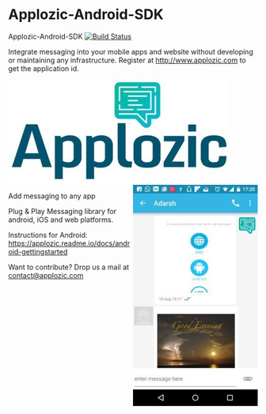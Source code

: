 # Applozic-Android-SDK
Applozic-Android-SDK
[![Build Status](https://travis-ci.org/AppLozic/Applozic-Android-SDK.svg?branch=master)](https://travis-ci.org/AppLozic/Applozic-Android-SDK)


Integrate messaging into your mobile apps and website without developing or maintaining any infrastructure.
Register at http://www.applozic.com to get the application id.

<img  align="middle"  src="img/applozic.jpg"/>

<img align="right" src="img/android.jpg" />

Add messaging to any app

Plug & Play Messaging library for android, iOS and web platforms.

Instructions for Android: https://applozic.readme.io/docs/android-gettingstarted

Want to contribute?
Drop us a mail at contact@applozic.com


